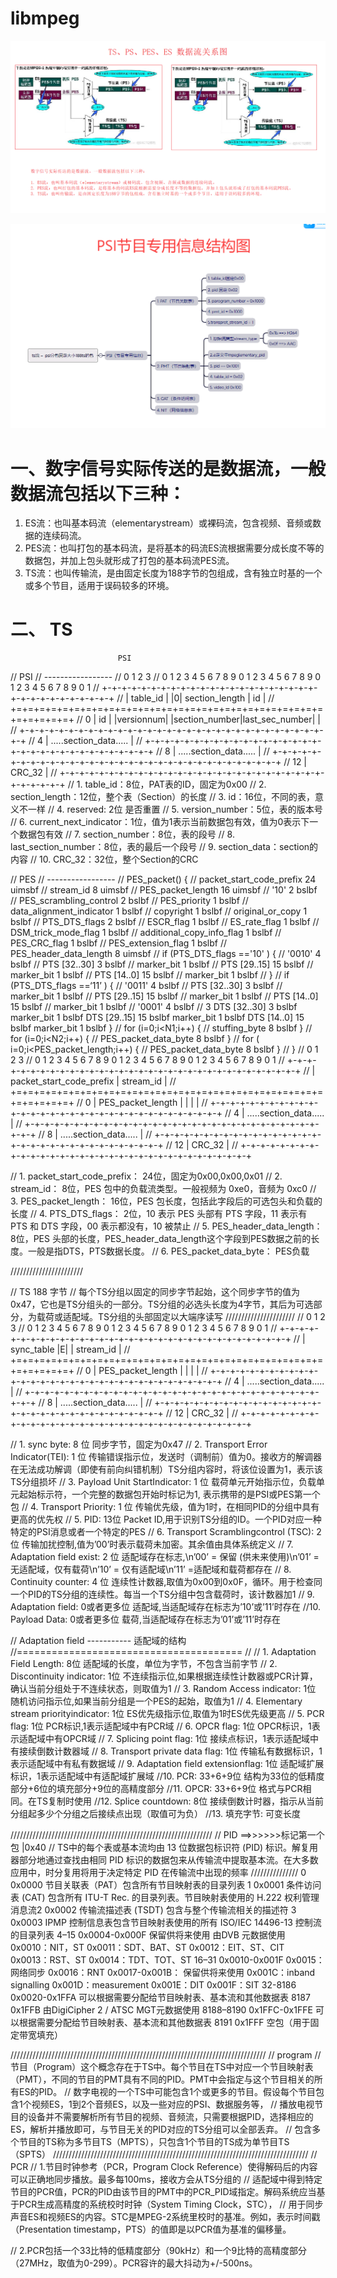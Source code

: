 ﻿# libmpeg

![TS、PS、PES、ES数据流关系图](ps_ts_pes_es.png)

![PSI、PAT、PMT、CAT、NIT节目关系](psi_pat_pmt_cat_nit.png)

# 一、数字信号实际传送的是数据流，一般数据流包括以下三种：

1. ES流：也叫基本码流（elementarystream）或裸码流，包含视频、音频或数据的连续码流。
2. PES流：也叫打包的基本码流，是将基本的码流ES流根据需要分成长度不等的数据包，并加上包头就形成了打包的基本码流PES流。
3. TS流：也叫传输流，是由固定长度为188字节的包组成，含有独立时基的一个或多个节目，适用于误码较多的环境。



# 二、 TS 

                            PSI 
// PSI
// -----------------
//     0                   1                   2                   3
//     0 1 2 3 4 5 6 7 8 9 0 1 2 3 4 5 6 7 8 9 0 1 2 3 4 5 6 7 8 9 0 1
//    +-+-+-+-+-+-+-+-+-+-+-+-+-+-+-+-+-+-+-+-+-+-+-+-+-+-+-+-+-+-+-+-+
//    |     table_id    | |0|      section_length   |        id       |
//    +=+=+=+=+=+=+=+=+=+=+=+=+=+=+=+=+=+=+=+=+=+=+=+=+=+=+=+=+=+=+=+=+
//  0 |    id       |   |versionnum| |section_number|last_sec_number| |
//    +-+-+-+-+-+-+-+-+-+-+-+-+-+-+-+-+-+-+-+-+-+-+-+-+-+-+-+-+-+-+-+-+
//  4 |                  .....section_data.....                       |
//    +-+-+-+-+-+-+-+-+-+-+-+-+-+-+-+-+-+-+-+-+-+-+-+-+-+-+-+-+-+-+-+-+
//  8 |                  .....section_data.....                       |
//    +-+-+-+-+-+-+-+-+-+-+-+-+-+-+-+-+-+-+-+-+-+-+-+-+-+-+-+-+-+-+-+-+
// 12 |                          CRC_32                               |
//    +-+-+-+-+-+-+-+-+-+-+-+-+-+-+-+-+-+-+-+-+-+-+-+-+-+-+-+-+-+-+-+-+
//  1. table_id：8位，PAT表的ID，固定为0x00
//  2. section_length：12位，整个表（Section）的长度
//  3. id：16位，不同的表，意义不一样
//  4. reserved: 2位  是否重置
//  5. version_number：5位，表的版本号
//  6. current_next_indicator：1位，值为1表示当前数据包有效，值为0表示下一个数据包有效
//  7. section_number：8位，表的段号
//  8. last_section_number：8位，表的最后一个段号
//  9. section_data：section的内容
// 10. CRC_32：32位，整个Section的CRC



// PES
// -----------------
//   PES_packet() {
//    packet_start_code_prefix 24 uimsbf
//    stream_id 8 uimsbf
//    PES_packet_length 16 uimsbf
//    '10' 2 bslbf
//    PES_scrambling_control 2 bslbf
//    PES_priority 1 bslbf
//    data_alignment_indicator 1 bslbf
//    copyright 1 bslbf
//    original_or_copy 1 bslbf
//    PTS_DTS_flags 2 bslbf
//    ESCR_flag 1 bslbf
//    ES_rate_flag 1 bslbf
//    DSM_trick_mode_flag 1 bslbf
//    additional_copy_info_flag 1 bslbf
//    PES_CRC_flag 1 bslbf
//    PES_extension_flag 1 bslbf
//    PES_header_data_length 8 uimsbf
//    if (PTS_DTS_flags =='10' ) {
//    '0010' 4 bslbf
//    PTS [32..30] 3 bslbf
//    marker_bit 1 bslbf
//    PTS [29..15] 15 bslbf
//    marker_bit 1 bslbf
//    PTS [14..0] 15 bslbf
//    marker_bit 1 bslbf
//    }
//    if (PTS_DTS_flags ==‘11’ ) {
//    '0011' 4 bslbf
//    PTS [32..30] 3 bslbf
//    marker_bit 1 bslbf
//    PTS [29..15] 15 bslbf
//    marker_bit 1 bslbf
//    PTS [14..0] 15 bslbf
//    marker_bit 1 bslbf
//    '0001' 4 bslbf
//   3 DTS [32..30] 3 bslbf marker_bit 1 bslbf DTS [29..15] 15 bslbf marker_bit 1 bslbf DTS [14..0] 15 bslbf marker_bit 1 bslbf }
//    for (i=0;i<N1;i++) {
//    stuffing_byte 8 bslbf }
//    for (i=0;i<N2;i++) {
//    PES_packet_data_byte 8 bslbf }
//    for ( i=0;i<PES_packet_length;i++) {
//    PES_packet_data_byte 8 bslbf }
//   }
//     0                   1                   2                   3
//     0 1 2 3 4 5 6 7 8 9 0 1 2 3 4 5 6 7 8 9 0 1 2 3 4 5 6 7 8 9 0 1
//    +-+-+-+-+-+-+-+-+-+-+-+-+-+-+-+-+-+-+-+-+-+-+-+-+-+-+-+-+-+-+-+-+
//    |     packet_start_code_prefix                  |  stream_id    |
//    +=+=+=+=+=+=+=+=+=+=+=+=+=+=+=+=+=+=+=+=+=+=+=+=+=+=+=+=+=+=+=+=+
//  0 |    PES_packet_length          |   |  | |
//    +-+-+-+-+-+-+-+-+-+-+-+-+-+-+-+-+-+-+-+-+-+-+-+-+-+-+-+-+-+-+-+-+
//  4 |                  .....section_data.....                       |
//    +-+-+-+-+-+-+-+-+-+-+-+-+-+-+-+-+-+-+-+-+-+-+-+-+-+-+-+-+-+-+-+-+
//  8 |                  .....section_data.....                       |
//    +-+-+-+-+-+-+-+-+-+-+-+-+-+-+-+-+-+-+-+-+-+-+-+-+-+-+-+-+-+-+-+-+
// 12 |                          CRC_32                               |
//    +-+-+-+-+-+-+-+-+-+-+-+-+-+-+-+-+-+-+-+-+-+-+-+-+-+-+-+-+-+-+-+-+

//  1. packet_start_code_prefix：		24位，固定为0x00,0x00,0x01
//  2. stream_id：						8位，PES 包中的负载流类型。一般视频为 0xe0，音频为 0xc0
//  3. PES_packet_length：				16位，PES 包长度，包括此字段后的可选包头和负载的长度
//  4. PTS_DTS_flags：					2位，10 表示 PES 头部有 PTS 字段，11 表示有 PTS 和 DTS 字段，00 表示都没有，10 被禁止
//  5. PES_header_data_length：			8位，PES 头部的长度，PES_header_data_length这个字段到PES数据之前的长度。一般是指DTS，PTS数据长度。
//  6. PES_packet_data_byte：				PES负载



///////////////////////


//  TS   188 字节
// 每个TS分组以固定的同步字节起始，这个同步字节的值为0x47，它也是TS分组头的一部分。TS分组的必选头长度为4字节，其后为可选部分，为载荷或适配域。TS分组的头部固定以大端序读写
//////////////////////
//     0                   1                   2                   3
//     0 1 2 3 4 5 6 7 8 9 0 1 2 3 4 5 6 7 8 9 0 1 2 3 4 5 6 7 8 9 0 1
//    +-+-+-+-+-+-+-+-+-+-+-+-+-+-+-+-+-+-+-+-+-+-+-+-+-+-+-+-+-+-+-+-+
//    | sync_table    |E|             |  stream_id    |
//    +=+=+=+=+=+=+=+=+=+=+=+=+=+=+=+=+=+=+=+=+=+=+=+=+=+=+=+=+=+=+=+=+
//  0 |    PES_packet_length          |   |  | |
//    +-+-+-+-+-+-+-+-+-+-+-+-+-+-+-+-+-+-+-+-+-+-+-+-+-+-+-+-+-+-+-+-+
//  4 |                  .....section_data.....                       |
//    +-+-+-+-+-+-+-+-+-+-+-+-+-+-+-+-+-+-+-+-+-+-+-+-+-+-+-+-+-+-+-+-+
//  8 |                  .....section_data.....                       |
//    +-+-+-+-+-+-+-+-+-+-+-+-+-+-+-+-+-+-+-+-+-+-+-+-+-+-+-+-+-+-+-+-+
// 12 |                          CRC_32                               |
//    +-+-+-+-+-+-+-+-+-+-+-+-+-+-+-+-+-+-+-+-+-+-+-+-+-+-+-+-+-+-+-+-+

// 1. sync byte:           					8 位  					同步字节，固定为0x47
// 2. Transport Error Indicator(TEI):       1 位  					传输错误指示位，发送时（调制前）值为0。接收方的解调器在无法成功解调（即使有前向纠错机制）TS分组内容时，将该位设置为1，表示该TS分组损坏
// 3. Payload Unit StartIndicator:          1 位  					载荷单元开始指示位，负载单元起始标示符，一个完整的数据包开始时标记为1, 表示携带的是PSI或PES第一个包
// 4. Transport Priority:                   1 位  					传输优先级，值为1时，在相同PID的分组中具有更高的优先权
// 5. PID:                                  13位  					Packet ID,用于识别TS分组的ID。一个PID对应一种特定的PSI消息或者一个特定的PES
// 6. Transport Scramblingcontrol (TSC):    2 位  					传输加扰控制,值为’00’时表示载荷未加密。其余值由具体系统定义
// 7. Adaptation field exist:               2 位  					适配域存在标志,\n’00’ = 保留 (供未来使用)\n’01’ = 无适配域，仅有载荷\n’10’ = 仅有适配域\n’11’ =适配域和载荷都存在
// 8. Continuity counter:                   4 位  					连续性计数器,取值为0x00到0x0F，循环。用于检查同一个PID的TS分组的连续性。每当一个TS分组中包含载荷时，该计数器加1
// 9. Adaptation field:                     0或者更多位             适配域,当适配域存在标志为’10’或’11’时存在
//10. Payload Data:                         0或者更多位             载荷,当适配域存在标志为’01’或’11’时存在


// Adaptation field ----------- 适配域的结构
//=======================================
// 
// 1. Adaptation Field Length:                8位                   适配域的长度，单位为字节，不包含当前字节
// 2. Discontinuity indicator:                1位                   不连续指示位,如果根据连续性计数器或PCR计算，确认当前分组处于不连续状态，则取值为1
// 3. Random Access indicator:                1位                   随机访问指示位,如果当前分组是一个PES的起始，取值为1
// 4. Elementary stream priorityindicator:    1位                   ES优先级指示位,取值为1时ES优先级更高
// 5. PCR flag:                               1位                   PCR标识,1表示适配域中有PCR域
// 6. OPCR flag:                              1位                   OPCR标识，1表示适配域中有OPCR域
// 7. Splicing point flag:                    1位                   接续点标识，1表示适配域中有接续倒数计数器域
// 8. Transport private data flag:            1位                   传输私有数据标识，1表示适配域中有私有数据域
// 9. Adaptation field extensionflag:         1位                   适配域扩展标识，1表示适配域中有适配域扩展域
//10. PCR:                                    33+6+9位              结构为33位的低精度部分+6位的填充部分+9位的高精度部分
//11. OPCR:                                   33+6+9位              格式与PCR相同。在TS复制时使用
//12. Splice countdown:                       8位                   接续倒数计时器，指示从当前分组起多少个分组之后接续点出现（取值可为负）
//13. 填充字节:                               可变长度


////////////////////////////////////////////////////////////////
// PID  ==>>>>>>标记第一个包 |0x40
//     TS中的每个表或基本流均由 13 位数据包标识符 (PID) 标识。解复用器部分地通过查找由相同 PID 标识的数据包来从传输流中提取基本流。在大多数应用中，时分复用将用于决定特定 PID 在传输流中出现的频率 
///////////////
0 							0x0000 						节目关联表（PAT）包含所有节目映射表的目录列表
1 							0x0001 						条件访问表 (CAT) 包含所有 ITU-T Rec. 的目录列表。节目映射表使用的 H.222 权利管理消息流2 0x0002 传输流描述表 (TSDT) 包含与整个传输流相关的描述符
3 							0x0003 						IPMP 控制信息表包含节目映射表使用的所有 ISO/IEC 14496-13 控制流的目录列表
4–15 						0x0004-0x000F 				保留供将来使用
							由DVB 元数据使用
							0x0010：NIT，ST
							0x0011：SDT、BAT、ST
							0x0012：EIT、ST、CIT
							0x0013：RST、ST
							0x0014：TDT、TOT、ST
16–31 						0x0010-0x001F
							0x0015：					网络同步
							0x0016：RNT
							0x0017-0x001B：				保留供将来使用
							0x001C：inband signalling
							0x001D：measurement
							0x001E：DIT
							0x001F：SIT
32-8186 					0x0020-0x1FFA 				可以根据需要分配给节目映射表、基本流和其他数据表
8187 						0x1FFB 						由DigiCipher 2 / ATSC MGT元数据使用
8188–8190 					0x1FFC-0x1FFE				可以根据需要分配给节目映射表、基本流和其他数据表
8191 						0x1FFF 						空包（用于固定带宽填充）


/////////////////////////////////////////////////////////////////////////////////
// program
// 节目（Program）这个概念存在于TS中。每个节目在TS中对应一个节目映射表（PMT），不同的节目的PMT具有不同的PID。PMT中会指定与这个节目相关的所有ES的PID。
// 数字电视的一个TS中可能包含1个或更多的节目。假设每个节目包含1个视频ES，1到2个音频ES，以及一些对应的PSI、数据服务等，
// 播放电视节目的设备并不需要解析所有节目的视频、音频流，只需要根据PID，选择相应的ES，解析并播放即可，与节目无关的PID对应的TS分组可以全部丢弃。
// 包含多个节目的TS称为多节目TS（MPTS），只包含1个节目的TS成为单节目TS（SPTS）
/////////////////////////////////////////////////////////////////////////////////
//  PCR
//  1.节目时钟参考（PCR，Program Clock Reference）使得解码后的内容可以正确地同步播放。最多每100ms，接收方会从TS分组的
// 适配域中得到特定节目的PCR值，PCR的PID由该节目的PMT中的PCR_PID域指定。解码系统应当基于PCR生成高精度的系统校时时钟（System Timing Clock，STC），
// 用于同步声音ES和视频ES的内容。STC是MPEG-2系统里校时的基准。例如，表示时间戳（Presentation timestamp，PTS）的值即是以PCR值为基准的偏移量。

//  2.PCR包括一个33比特的低精度部分（90kHz）和一个9比特的高精度部分（27MHz，取值为0-299）。PCR容许的最大抖动为+/-500ns。
